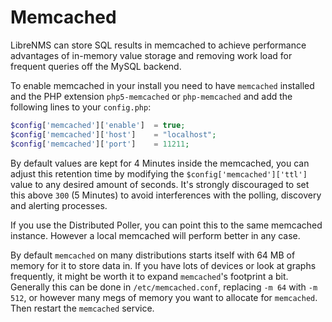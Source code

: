 # Memcached

LibreNMS can store SQL results in memcached to achieve performance advantages of in-memory value storage and removing work load for frequent queries off the MySQL backend.

To enable memcached in your install you need to have `memcached` installed and the PHP extension `php5-memcached` or `php-memcached` and add the following lines to your `config.php`:

```php
$config['memcached']['enable']  = true;
$config['memcached']['host']    = "localhost";
$config['memcached']['port']    = 11211;
```

By default values are kept for 4 Minutes inside the memcached, you can adjust this retention time by modifying the `$config['memcached']['ttl']` value to any desired amount of seconds.
It's strongly discouraged to set this above `300` (5 Minutes) to avoid interferences with the polling, discovery and alerting processes.

If you use the Distributed Poller, you can point this to the same memcached instance. However a local memcached will perform better in any case.

By default `memcached` on many distributions starts itself with 64 MB of memory for it to store data in. If you have lots of devices or look at graphs frequently, it might be worth it to expand `memcached`'s footprint a bit. Generally this can be done in `/etc/memcached.conf`, replacing `-m 64` with `-m 512`, or however many megs of memory you want to allocate for `memcached`. Then restart the `memcached` service.
